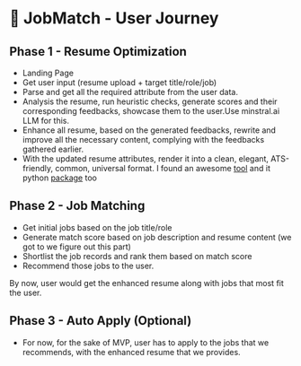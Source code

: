 # 🧭 JobMatch - User Journey

## Phase 1 - Resume Optimization 
- Landing Page
- Get user input (resume upload + target title/role/job)
- Parse and get all the required attribute from the user data.
- Analysis the resume, run heuristic checks, generate scores and their corresponding feedbacks, showcase them to the user.Use minstral.ai LLM for this.
- Enhance all resume, based on the generated feedbacks, rewrite and improve all the necessary content, complying with the feedbacks gathered earlier.
- With the updated resume attributes, render it into a clean, elegant, ATS-friendly, common, universal format. I found an awesome [tool](https://rendercv.com/) and it python [package](https://github.com/rendercv/rendercv) too

## Phase 2 - Job Matching
- Get initial jobs based on the job title/role
- Generate match score based on job description and resume content (we got to we figure out this part)
- Shortlist the job records and rank them based on match score
- Recommend those jobs to the user.

By now, user would get the enhanced resume along with jobs that most fit the user.

## Phase 3 - Auto Apply (Optional)
- For now, for the sake of MVP, user has to apply to the jobs that we recommends, with the enhanced resume that we provides.
